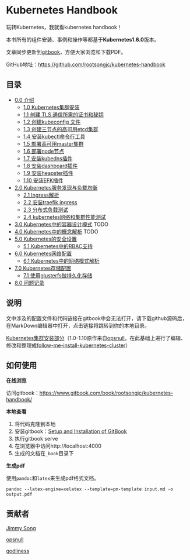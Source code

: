 # Kubernetes Handbook

玩转Kubernetes，我就看kubernetes handbook！

本书所有的组件安装、事例和操作等都基于**Kubernetes1.6.0**版本。

文章同步更新到[gitbook](https://www.gitbook.com/book/rootsongjc/kubernetes-handbook/details)，方便大家浏览和下载PDF。

GitHub地址：https://github.com/rootsongjc/kubernetes-handbook

## 目录

- [0.0 介绍](README.md)
  - [1.0 Kubernetes集群安装](00-kubernetes安装前言.md)
  - [1.1 创建 TLS 通信所需的证书和秘钥](01-TLS证书和秘钥.md)
  - [1.2 创建kubeconfig 文件](02-kubeconfig文件.md)
  - [1.3 创建三节点的高可用etcd集群](03-高可用etcd集群.md)
  - [1.4 安装kubectl命令行工具](04-kubectl命令行工具.md)
  - [1.5 部署高可用master集群](05-部署高可用master集群.md)
  - [1.6 部署node节点](06-部署node节点.md)
  - [1.7 安装kubedns插件](07-安装kubedns插件.md)
  - [1.8 安装dashboard插件](08-安装dashboard插件.md)
  - [1.9 安装heapster插件](09-安装heapster插件.md)
  - [1.10 安装EFK插件](10-安装EFK插件.md)
- [2.0 Kubernetes服务发现与负载均衡]()
  - [2.1 Ingress解析](11-ingress解析.md)
  - [2.2 安装traefik ingress](12-安装traefik-ingress.md)
  - [2.3 分布式负载测试](14-分布式负载测试.md)
  - [2.4 kubernetes网络和集群性能测试](15-kubernetes网络和集群性能测试.md)
- [3.0 Kubernetes中的容器设计模式]() TODO
- [4.0 Kubernetes中的概念解析]() TODO
- [5.0 Kubernetes的安全设置]()
  - [5.1 Kubernetes中的RBAC支持](13-kubernetes中的RBAC支持.md)
- [6.0 Kubernetes网络配置]()
  - [6.1 Kubernetes中的网络模式解析](16-kubernetes中的网络模式解析.md)
- [7.0 Kubernetes存储配置]()
  - [7.1 使用glusterfs做持久化存储](17-使用glusterfs做持久化存储.md)
- [8.0 问题记录](issues.md)

## 说明

文中涉及的配置文件和代码链接在gitbook中会无法打开，请下载github源码后，在MarkDown编辑器中打开，点击链接将跳转到你的本地目录。

[Kubernetes集群安装部分](00-kubernetes安装前言.md)（1.0-1.10原作来自[opsnull](https://github.com/opsnull/follow-me-install-kubernetes-cluster)，在此基础上进行了编辑、修改和整理成[follow-me-install-kubernetes-cluster](https://github.com/rootsongjc/follow-me-install-kubernetes-cluster)）

## 如何使用

**在线浏览**

访问gitbook：https://www.gitbook.com/book/rootsongjc/kubernetes-handbook/

**本地查看**

1. 将代码克隆到本地
2. 安装gitbook：[Setup and Installation of GitBook](https://github.com/GitbookIO/gitbook/blob/master/docs/setup.md)
3. 执行gitbook serve
4. 在浏览器中访问http://localhost:4000
5. 生成的文档在`_book`目录下

**生成pdf**

使用`pandoc`和`latex`来生成pdf格式文档。

```shell
pandoc --latex-engine=xelatex --template=pm-template input.md -o output.pdf
```

## 贡献者

[Jimmy Song](http://rootsongjc.github.io/about)

[opsnull](http://github.com/opsnull)

[godliness](https://github.com/godliness/)
